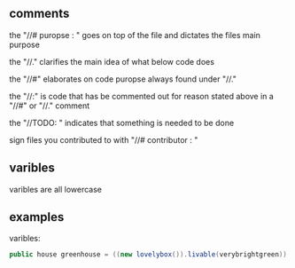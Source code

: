 <!-- all bellow are optional and subject to change, these are mere sugestions that atempt to create unity across the workspace -->

## comments

the "//# puropse : " goes on top of the file and dictates the files main purpose

the "//." clarifies the main idea of what below code does

the "//#" elaborates on code puropse always found under "//."

the "//:" is code that has be commented out for reason stated above in a "//#" or "//." comment

the "//TODO: " indicates that something is needed to be done

sign files you contributed to with "//# contributor : "

## varibles

varibles are all lowercase

## examples

varibles:
```c#
public house greenhouse = ((new lovelybox()).livable(verybrightgreen)).tohouse(); 
```